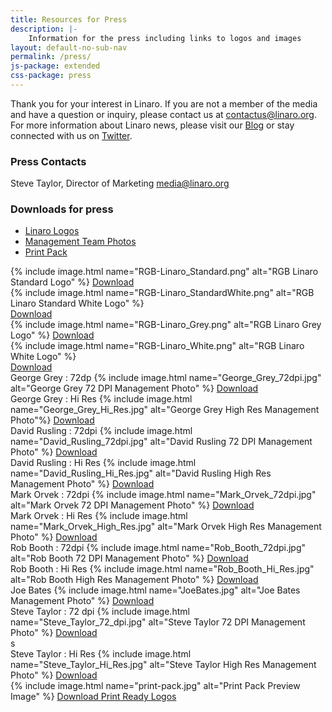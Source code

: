 ```yaml
---
title: Resources for Press
description: |-
    Information for the press including links to logos and images
layout: default-no-sub-nav
permalink: /press/
js-package: extended
css-package: press
---
```


Thank you for your interest in Linaro. If you are not a member of the media and have a question or inquiry, please contact us at [contactus@linaro.org](mailto:contactus@linaro.org). For more information about Linaro news, please visit our [Blog](/blog "Linaro Blog") or stay connected with us on [Twitter](http://twitter.com/linaroorg "Linaro on Twitter").

### Press Contacts

Steve Taylor, Director of Marketing [media@linaro.org](mailto:steve.taylor@linaro.org)

### Downloads for press

<ul class="nav nav-tabs" role="tablist">

  <li role="presentation" class="active">
    <a href="#linaro-logos" role="tab" data-toggle="tab">
        Linaro Logos
    </a>
  </li>
  
  <li role="presentation">
    <a href="#management-team-photos" role="tab" data-toggle="tab">
        Management Team Photos
    </a>
  </li>
  
  <li role="presentation">
    <a href="#print-pack" role="tab" data-toggle="tab">
        Print Pack
    </a>
  </li>

</ul>


<div class="tab-content">
<div role="tabpanel" class="tab-pane tab-pane-legal active" id="linaro-logos">
<div class="row downloads-row">
<div class="col-sm-3 text-center" markdown="1">
{% include image.html name="RGB-Linaro_Standard.png" alt="RGB Linaro Standard Logo" %}
<a href="/assets/images/people/CMYK-Linaro_Standard.eps" class="btn linaro-download-button">Download</a>
</div>
<div class="col-sm-3 text-center" markdown="1">
<div class="dark" markdown="1">
{% include image.html name="RGB-Linaro_StandardWhite.png" alt="RGB Linaro Standard White Logo" %}
</div>
<a href="/assets/images/people/CMYK-Linaro_StandardWhite.eps" class="btn linaro-download-button">Download</a>
</div>
<div class="col-sm-3 text-center" markdown="1">
{% include image.html name="RGB-Linaro_Grey.png" alt="RGB Linaro Grey Logo" %}
<a href="/assets/images/people/CMYK-Linaro_Grey.eps" class="btn linaro-download-button">Download</a>
</div>
<div class="col-sm-3 text-center" markdown="1">
<div class="dark" markdown="1">
{% include image.html name="RGB-Linaro_White.png" alt="RGB Linaro White Logo" %}
</div>
<a href="/assets/images/people/CMYK-Linaro_White.eps" class="btn linaro-download-button">Download</a>
</div>
</div>
</div>



<div role="tabpanel" class="tab-pane tab-pane-legal" id="management-team-photos">
<div class="row">
<div class="col-sm-3 " markdown="1">
George Grey : 72dp
{% include image.html name="George_Grey_72dpi.jpg" alt="George Grey 72 DPI Management Photo" %}
<a href="/assets/images/people/George_Grey_72dpi.jpg" class="btn linaro-download-button" download>Download</a>
</div>
<div class="col-sm-3" markdown="1">
George Grey : Hi Res
{% include image.html name="George_Grey_Hi_Res.jpg" alt="George Grey High Res Management Photo"%}
<a href="/assets/images/people/George_Grey_Hi_Res.jpg" class="btn linaro-download-button" download>Download</a>
</div>
<div class="col-sm-3" markdown="1">
David Rusling : 72dpi
{% include image.html name="David_Rusling_72dpi.jpg" alt="David Rusling 72 DPI Management Photo" %}
<a href="/assets/images/people/David_Rusling_72dpi.jpg" class="btn linaro-download-button" download>Download</a>
</div>
<div class="col-sm-3" markdown="1">
David Rusling : Hi Res
{% include image.html name="David_Rusling_Hi_Res.jpg" alt="David Rusling High Res Management Photo" %}
<a href="/assets/images/people/David_Rusling_Hi_Res.jpg" class="btn linaro-download-button" download>Download</a>
</div>
</div>
<div class="row">
<div class="col-sm-3 " markdown="1">
Mark Orvek : 72dpi
{% include image.html name="Mark_Orvek_72dpi.jpg" alt="Mark Orvek 72 DPI Management Photo" %}
<a href="/assets/images/people/Mark_Orvek_72dpi.jpg" class="btn linaro-download-button" download>Download</a>
</div>
<div class="col-sm-3" markdown="1">
Mark Orvek : Hi Res
{% include image.html name="Mark_Orvek_High_Res.jpg" alt="Mark Orvek High Res Management Photo" %}
<a href="/assets/images/people/Mark_Orvek_High_Res.jpg" class="btn linaro-download-button" download>Download</a>
</div>
<div class="col-sm-3" markdown="1">
Rob Booth : 72dpi
{% include image.html name="Rob_Booth_72dpi.jpg" alt="Rob Booth 72 DPI Management Photo" %}
<a href="/assets/images/people/Rob_Booth_72dpi.jpg" class="btn linaro-download-button" download>Download</a>
</div>
<div class="col-sm-3" markdown="1">
Rob Booth : Hi Res
{% include image.html name="Rob_Booth_Hi_Res.jpg" alt="Rob Booth High Res Management Photo" %}
<a href="/assets/images/people/Rob_Booth_Hi_Res.jpg" class="btn linaro-download-button" download>Download</a>
</div>
</div>
<div class="row">
<div class="col-sm-3 " markdown="1">
Joe Bates
{% include image.html name="JoeBates.jpg" alt="Joe Bates Management Photo" %}
<a href="/assets/images/people/JoeBates.jpg" class="btn linaro-download-button" download>Download</a>
</div>
<div class="col-sm-3" markdown="1">
Steve Taylor : 72 dpi
{% include image.html name="Steve_Taylor_72_dpi.jpg" alt="Steve Taylor 72 DPI Management Photo" %}
<a href="/assets/images/people/Steve_Taylor_72_dpi.jpg" class="btn linaro-download-button" download>Download</a>
</div>s
<div class="col-sm-3" markdown="1">
Steve Taylor : Hi Res
{% include image.html name="Steve_Taylor_Hi_Res.jpg" alt="Steve Taylor High Res Management Photo" %}
<a href="/assets/images/people/Steve_Taylor_Hi_Res.jpg" class="btn linaro-download-button" download>Download</a>
</div>
</div>
</div>


<div role="tabpanel" class="tab-pane tab-pane-legal text-center" id="print-pack" markdown="1">
{% include image.html name="print-pack.jpg" alt="Print Pack Preview Image" %}
<a href="/assets/downloads/linaro-logo-print.zip" class="btn linaro-download-button" download>Download Print Ready Logos</a>
</div>

</div>
